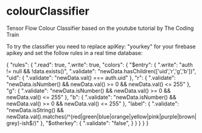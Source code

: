 # colourClassifier
Tensor Flow Colour Classifier based on the youtube tutorial by The Coding Train

To try the classifier you need to replace apiKey: "yourkey" for your firebase apikey and set the follow rules in a real time database:

{
  "rules": {
    ".read": true,
    ".write": true,
    "colors": {
			"$entry": {
        ".write": "auth != null && !data.exists()",
        ".validate": "newData.hasChildren(['uid','r','g','b'])",
        "uid": {
          ".validate": "newData.val() === auth.uid"
        },
        "r": {
          ".validate": "newData.isNumber() && newData.val() >= 0 && newData.val() <= 255"
        },
        "g": {
          ".validate": "newData.isNumber() && newData.val() >= 0 && newData.val() <= 255"
        },
        "b": {
          ".validate": "newData.isNumber() && newData.val() >= 0 && newData.val() <= 255"
        },
        "label": {
          ".validate": "newData.isString() && newData.val().matches(/^(red|green|blue|orange|yellow|pink|purple|brown|grey)-ish$/)"
        },
        "$otherkey": {
          ".validate": "false",
        }
      }
    }
  }
}
